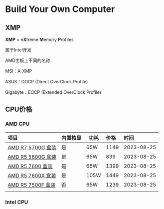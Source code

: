 # Build Your Own Computer



## XMP

**XMP** = e**X**treme **M**emory **P**rofiles

属于Intel开发



AMD主板上不同的名称

MSI：A-XMP

ASUS：DOCP (Direct OverClock Profile)

Gigabyte：EOCP (Extended OverClock Profile)



## CPU价格

### AMD CPU

|项目 |内置核显 |功耗|价格|时间 |
|:-----|---|---|:-----|:-----|
|[AMD R7 5700G 盒装](https://item.jd.com/100012989117.html)|是|65W|1149|2023-08-25|
|[AMD R5 5600G 盒装](https://item.jd.com/100012989127.html) |是|65W|839|2023-08-25|
|[AMD R5 7600 盒装](https://item.jd.com/100051589597.html)|是 |65W|1399|2023-08-25|
|[AMD R5 7600X 盒装](https://item.jd.com/100039537655.html)|是|105W|1449|2023-08-25|
|[AMD R5 7500F 盒装](https://item.jd.com/100059227024.html) |否 |65W|1239|2023-08-25|
|      |   |   |      |      |


### Intel CPU



